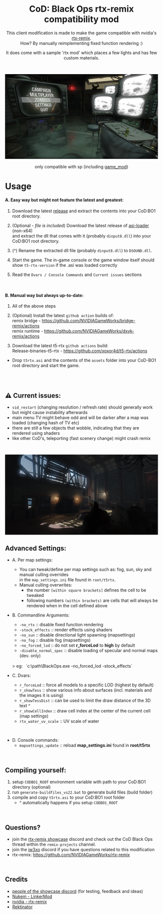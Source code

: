 <h1 align="center">CoD: Black Ops rtx-remix compatibility mod</h1>

<div align="center" markdown="1"> 

This client modification is made to make the game compatible with nvidia's [rtx-remix](https://github.com/NVIDIAGameWorks/rtx-remix).  
How? By manually reimplementing fixed function rendering :) 

It does come with a sample 'rtx mod' which places a few lights and has few custom materials.  

<br>

</div>

<div align="center" markdown="1">
	
![img](img/02.jpg)
	
only compatible with sp (including [game_mod](https://github.com/Nukem9/LinkerMod))

</div>

# Usage

#### A. Easy way but might not feature the latest and greatest:
  1) Download the latest [release](https://github.com/xoxor4d/t5-rtx/releases) and extract the contents into your CoD:BO1 root directory.  
  
  2) (Optional - _file is included_) Download the latest release of [asi-loader](https://github.com/ThirteenAG/Ultimate-ASI-Loader/releases) (non-x64)  
  and extract the dll that comes with it (probably `dinput8.dll`) into your CoD:BO1 root directory. 
  
  3) (^) Rename the extracted dll file (probably `dinput8.dll`) to `DSOUND.dll`.

  4) Start the game. The in-game console or the game window itself should show `t5-rtx-version` if the .asi was loaded correctly

  5) Read the `Dvars / Console Commands` and `Current issues` sections

<br>

#### B. Manual way but always up-to-date:

1) All of the above steps

2) (Optional) Install the latest `github action` builds of:  
remix bridge - https://github.com/NVIDIAGameWorks/bridge-remix/actions  
remix runtime - https://github.com/NVIDIAGameWorks/dxvk-remix/actions  

3) Download the latest t5-rtx `github actions` build:  
  Release-binaries-t5-rtx - https://github.com/xoxor4d/t5-rtx/actions 
  - Drop `t5rtx.asi` and the contents of the `assets` folder into your CoD-BO1 root directory and start the game.  

<br>
<br>

## ⚠️ Current issues:
- `vid_restart` (changing resolution / refresh rate) should generally work but might cause instability afterwards
- main menu TV might behave odd and will be darker after a map was loaded (changing hash of TV etc)
- there are still a few objects that wobble, indicating that they are rendered using shaders
- like other CoD's, teleporting (fast scenery change) might crash remix

<br>

<div align="center" markdown="1">

![img](img/01.jpg)
</div>


## Advanced Settings:

- A. Per map settings:
  - You can tweak/define per map settings such as: fog, sun, sky and manual culling overrides   
  in the `map_settings.ini` file found in `root/t5rtx`.
  - Manual culling overwrites:  
    - the number `[within square brackets]` defines the cell to be tweaked
	- following numbers `(within brackets)` are cells that will always be rendered when in the cell defined above

- B. Commandline Arguments:  
  - `-no_rtx` :: disable fixed function rendering
  - `-stock_effects` :: render effects using shaders
  - `-no_sun` :: disable directional light spawning (mapsettings)
  - `-no_fog` :: disable fog (mapsettings)
  - `-no_forced_lod` :: do not set __r_forceLod__ to __high__ by default  
  - `-disable_normal_spec` :: disable loading of specular and normal maps (dev. only)  
  <br>
  > eg: &ensp;`c:\path\BlackOps.exe -no_forced_lod -stock_effects` 

- C. Dvars: 
    - `r_forceLod` :: force all models to a specific LOD (highest by default)
    - `r_showTess` :: show various info about surfaces (incl. materials and the images it is using)
	- `r_showTessDist` :: can be used to limit the draw distance of the 3D text ^
	- `r_showCellIndex` :: draw cell index at the center of the current cell (map settings)
	- `rtx_water_uv_scale` :: UV scale of water

<br>

- D. Console commands:  
  - `mapsettings_update` :: reload __map_settings.ini__ found in __root/t5rtx__

<br>

## Compiling yourself:
1. setup `CODBO1_ROOT` environment variable with path to your CoD:BO1 directory (optional)
2. run `generate-buildfiles_vs22.bat` to generate build files (build folder)
3. compile and copy `t5rtx.asi` to your CoD:BO1 root folder  
   - ^ automatically happens if you setup `CODBO1_ROOT`

<br>

## Questions? 
- join the [rtx-remix showcase](https://discord.gg/j6sh7JD3v9) discord and check out the CoD Black Ops thread within the `remix-projects` channel.
- join the [iw3xo](https://discord.gg/t5jRGbj) discord if you have questions related to this modification
- rtx-remix: https://github.com/NVIDIAGameWorks/rtx-remix  


<br>

## Credits
- [people of the showcase discord](https://discord.gg/j6sh7JD3v9) (for testing, feedback and ideas)
- [Nukem - LinkerMod](https://github.com/Nukem9/LinkerMod)
- [nvidia - rtx-remix](https://github.com/NVIDIAGameWorks/rtx-remix)
- [Rektinator](https://github.com/RektInator)